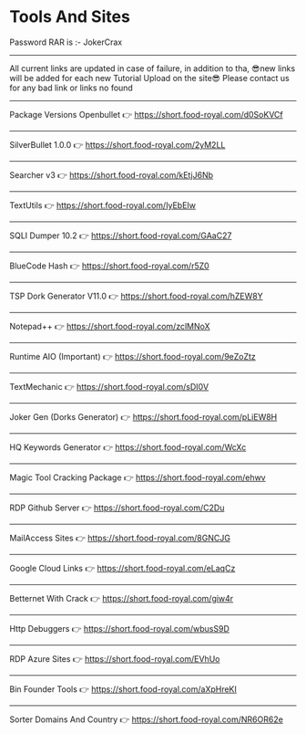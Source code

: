# Tools And Sites
Password RAR is :- JokerCrax
__ __ __ __ __ __ __ __ __ __ __ __ __ __ __ __ __ __ __ __ __ __ __
All current links are updated in case of failure,
in addition to tha,
😎new links will be added for each new Tutorial Upload on the site😎
Please contact us for any bad link or links no found
__ __ __ __ __ __ __ __ __ __ __ __ __ __ __ __ __ __ __ __ __ __ __
Package Versions Openbullet 👉 https://short.food-royal.com/d0SoKVCf
__ __ __ __ __ __ __ __ __ __ __ __ __ __ __ __ __ __ __ __ __ __ __
SilverBullet 1.0.0 👉 https://short.food-royal.com/2yM2LL
__ __ __ __ __ __ __ __ __ __ __ __ __ __ __ __ __ __ __ __ __ __ __
Searcher v3 👉 https://short.food-royal.com/kEtjJ6Nb
__ __ __ __ __ __ __ __ __ __ __ __ __ __ __ __ __ __ __ __ __ __ __
TextUtils 👉 https://short.food-royal.com/IyEbEIw
__ __ __ __ __ __ __ __ __ __ __ __ __ __ __ __ __ __ __ __ __ __ __
SQLI Dumper 10.2 👉 https://short.food-royal.com/GAaC27
__ __ __ __ __ __ __ __ __ __ __ __ __ __ __ __ __ __ __ __ __ __ __
BlueCode Hash 👉 https://short.food-royal.com/r5Z0
__ __ __ __ __ __ __ __ __ __ __ __ __ __ __ __ __ __ __ __ __ __ __
TSP Dork Generator V11.0 👉 https://short.food-royal.com/hZEW8Y
__ __ __ __ __ __ __ __ __ __ __ __ __ __ __ __ __ __ __ __ __ __ __
Notepad++ 👉 https://short.food-royal.com/zclMNoX
__ __ __ __ __ __ __ __ __ __ __ __ __ __ __ __ __ __ __ __ __ __ __
Runtime AIO (Important) 👉 https://short.food-royal.com/9eZoZtz
__ __ __ __ __ __ __ __ __ __ __ __ __ __ __ __ __ __ __ __ __ __ __
TextMechanic 👉 https://short.food-royal.com/sDI0V
__ __ __ __ __ __ __ __ __ __ __ __ __ __ __ __ __ __ __ __ __ __ __
Joker Gen (Dorks Generator) 👉 https://short.food-royal.com/pLiEW8H
__ __ __ __ __ __ __ __ __ __ __ __ __ __ __ __ __ __ __ __ __ __ __
HQ Keywords Generator 👉 https://short.food-royal.com/WcXc
__ __ __ __ __ __ __ __ __ __ __ __ __ __ __ __ __ __ __ __ __ __ __
Magic Tool Cracking Package 👉 https://short.food-royal.com/ehwv
__ __ __ __ __ __ __ __ __ __ __ __ __ __ __ __ __ __ __ __ __ __ __
RDP Github Server 👉 https://short.food-royal.com/C2Du
__ __ __ __ __ __ __ __ __ __ __ __ __ __ __ __ __ __ __ __ __ __ __
MailAccess Sites 👉 https://short.food-royal.com/8GNCJG
__ __ __ __ __ __ __ __ __ __ __ __ __ __ __ __ __ __ __ __ __ __ __
Google Cloud Links 👉 https://short.food-royal.com/eLaqCz
__ __ __ __ __ __ __ __ __ __ __ __ __ __ __ __ __ __ __ __ __ __ __
Betternet With Crack 👉 https://short.food-royal.com/giw4r
__ __ __ __ __ __ __ __ __ __ __ __ __ __ __ __ __ __ __ __ __ __ __
Http Debuggers 👉 https://short.food-royal.com/wbusS9D
__ __ __ __ __ __ __ __ __ __ __ __ __ __ __ __ __ __ __ __ __ __ __
RDP Azure Sites 👉 https://short.food-royal.com/EVhUo
__ __ __ __ __ __ __ __ __ __ __ __ __ __ __ __ __ __ __ __ __ __ __
Bin Founder Tools 👉 https://short.food-royal.com/aXpHreKI
__ __ __ __ __ __ __ __ __ __ __ __ __ __ __ __ __ __ __ __ __ __ __
Sorter Domains And Country 👉 https://short.food-royal.com/NR6OR62e
